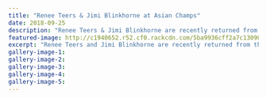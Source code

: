 ```yaml
---
title: "Renee Teers & Jimi Blinkhorne at Asian Champs"
date: 2018-09-25
description: "Renee Teers & Jimi Blinkhorne are recently returned from the Asian Roller Skating Champs in Korea..."
featured-image: http://c1940652.r52.cf0.rackcdn.com/5ba9936cff2a7c1309000016/Jimi--Renee-chron-25-sept.jpg
excerpt: "Renee Teers and Jimi Blinkhorne are recently returned from the Asian Roller Skating Championships in Korea."
gallery-image-1: 
gallery-image-2: 
gallery-image-3: 
gallery-image-4: 
gallery-image-5: 
---
```

